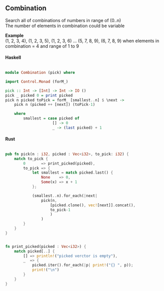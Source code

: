 
## Combination

Search all of combinations of numbers in range of (0..n) </br>
The number of elements in combination could be variable 

**Example** </br>
(1, 2, 3, 4), (1, 2, 3, 5), (1, 2, 3, 6) ... (5, 7, 8, 9), (6, 7, 8, 9)
when elements in combination = 4 and range of 1 to 9


#### Haskell


```haskell

module Combination (pick) where

import Control.Monad (forM_)

pick :: Int -> [Int] -> Int -> IO ()
pick _ picked 0 = print picked
pick n picked toPick = forM_ [smallest..n] $ \next -> 
    pick n (picked ++ [next]) (toPick-1) 

    where
        smallest = case picked of 
                     [] -> 0
                     _ -> (last picked) + 1

```


#### Rust


```rust

pub fn pick(n : i32, picked : Vec<i32>, to_pick: i32) {
    match to_pick {
        0       => print_picked(picked),
        to_pick => {
            let smallest = match picked.last() {   
                None    => 0,
                Some(x) => x + 1
            };

            (smallest..n).for_each(|next|  
                pick(n, 
                    [picked.clone(), vec![next]].concat(),
                    to_pick-1
                    )
                ) 
        } 
    } 
}


fn print_picked(picked : Vec<i32>) {
    match picked[..] {
        [] => println!("picked verctor is empty"),
        _  => {
            picked.iter().for_each(|p| print!("{} ", p));
            print!("\n")
        }
    }
}

```







